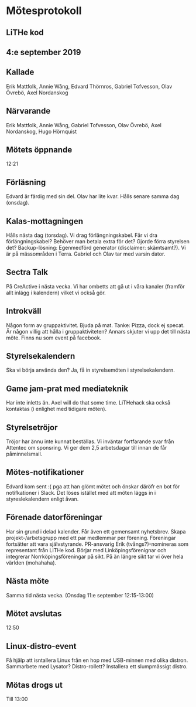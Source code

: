 # Mötesprotokoll

## LiTHe kod

## 4:e september 2019

## Kallade
Erik Mattfolk, Annie Wång, Edvard Thörnros, Gabriel Tofvesson, Olav Övrebö, Axel Nordanskog

## Närvarande
Erik Mattfolk, Annie Wång, Gabriel Tofvesson, Olav Övrebö, Axel Nordanskog, Hugo Hörnquist

## Mötets öppnande
12:21

## Förläsning
Edvard är färdig med sin del.
Olav har lite kvar.
Hålls senare samma dag (onsdag).

## Kalas-mottagningen
Hålls nästa dag (torsdag).
Vi drag förlängningskabel. Får vi dra förlängningskabel? Behöver man betala extra för det? Gjorde förra styrelsen det? Backup-lösning: Egenmedförd generator (disclaimer: skämtsamt?).
Vi är på mässområden i Terra.
Gabriel och Olav tar med varsin dator.

## Sectra Talk
På CreActive i nästa vecka.
Vi har ombetts att gå ut i våra kanaler (framför allt inlägg i kalendern) vilket vi också gör.

## Introkväll
Någon form av gruppaktivitet.
Bjuda på mat. Tanke: Pizza, dock ej specat.
Är någon villig att hålla i gruppaktiviteten? Annars skjuter vi upp det till nästa möte.
Finns nu som event på facebook.

## Styrelsekalendern
Ska vi börja använda den?
Ja, få in styrelsemöten i styrelsekalendern.

## Game jam-prat med mediateknik
Har inte inletts än.
Axel will do that some time.
LiTHehack ska också kontaktas (i enlighet med tidigare möten).

## Styrelsetröjor
Tröjor har ännu inte kunnat beställas.
Vi inväntar fortfarande svar från Attentec om sponsring. Vi ger dem 2,5 arbetsdagar till innan de får påminnelsmail.

## Mötes-notifikationer
Edvard kom sent :( pga att han glömt mötet och önskar däröfr en bot för notifkationer i Slack.
Det löses istället med att möten läggs in i styreslekalendern enligt åvan.

## Förenade datorföreningar
Har sin grund i delad kalender. Får även ett gemensamt nyhetsbrev.
Skapa projekt-/arbetsgrupp med ett par medlemmar per förening.
Föreningar fortsätter att vara självstyrande.
PR-ansvarig Erik (tvångs?)-nomineras som representant från LiTHe kod.
Börjar med Linköpingsförenignar och integrerar Norrköpingsföreningar på sikt. På än längre sikt tar vi över hela världen (mohahaha).

## Nästa möte
Samma tid nästa vecka. (Onsdag 11:e september 12:15-13:00)

## Mötet avslutas
12:50

## Linux-distro-event
Få hjälp att isntallera Linux från en hop med USB-minnen med olika distron.
Sammarbete med Lysator?
Distro-rollett? Installera ett slumpmässigt distro.

## Mötas drogs ut
Till 13:00
